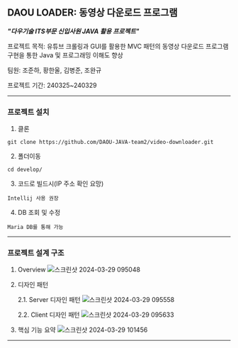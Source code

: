 ## DAOU LOADER: 동영상 다운로드 프로그램
***"다우기술 ITS부문 신입사원 JAVA 활용 프로젝트"***

프로젝트 목적: 유튜브 크롤링과 GUI를 활용한 MVC 패턴의 동영상 다운로드 프로그램 구현을 통한 Java 및 프로그래밍 이해도 향상

팀원: 조준하, 황한울, 김병준, 조완규

프로젝트 기간: 240325~240329
* * *

### 프로젝트 설치


1. 클론
```
git clone https://github.com/DAOU-JAVA-team2/video-downloader.git
```
2. 폴더이동
```
cd develop/
```
3. 코드로 빌드시(IP 주소 확인 요망)
```
Intellij 사용 권장
```

4. DB 조회 및 수정
```
Maria DB를 통해 가능
```

* * *
### 프로젝트 설계 구조
1. Overview
![스크린샷 2024-03-29 095048](https://github.com/DAOU-JAVA-team2/video-downloader/assets/164966737/5750e807-cdac-4149-a99c-4a6354c6d437)

2. 디자인 패턴

	2.1. Server 디자인 패턴 
![스크린샷 2024-03-29 095558](https://github.com/DAOU-JAVA-team2/video-downloader/assets/164966737/311502f1-0dd1-45e7-8f63-e40ca17e7263)

	2.2. Client 디자인 패턴
![스크린샷 2024-03-29 095633](https://github.com/DAOU-JAVA-team2/video-downloader/assets/164966737/0e8b074a-b264-4592-b07a-b1528f4b027c)
3.   핵심 기능 요약
![스크린샷 2024-03-29 101456](https://github.com/DAOU-JAVA-team2/video-downloader/assets/164966737/9c37b77b-44f0-4c19-9a33-ab19f5404d54)

***
